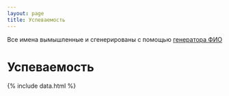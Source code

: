 ```yaml
---
layout: page
title: Успеваемость
---
```


Все имена вымышленные и сгенерированы с помощью [генератора ФИО](https://randomus.ru/name)

# Успеваемость

{% include data.html %}